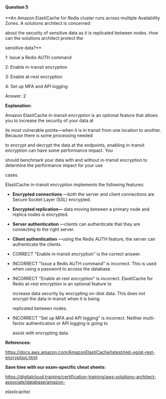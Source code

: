 #### Question  5


**An Amazon ElastiCache for Redis cluster runs across multiple Availability Zones. A solutions architect is concerned

about the security of sensitive data as it is replicated between nodes. How can the solutions architect protect the

sensitive data?**


1: Issue a Redis AUTH command


2: Enable in-transit encryption


3: Enable at-rest encryption


4: Set up MFA and API logging


Answer: 2


**Explanation:**


Amazon ElastiCache in-transit encryption is an optional feature that allows you to increase the security of your data at

its most vulnerable points—when it is in transit from one location to another. Because there is some processing needed

to encrypt and decrypt the data at the endpoints, enabling in-transit encryption can have some performance impact. You

should benchmark your data with and without in-transit encryption to determine the performance impact for your use

cases.


ElastiCache in-transit encryption implements the following features:


- **Encrypted connections** —both the server and client connections are Secure Socket Layer (SSL) encrypted.

- **Encrypted replication—** data moving between a primary node and replica nodes is encrypted.

- **Server authentication** —clients can authenticate that they are connecting to the right server.

- **Client authentication** —using the Redis AUTH feature, the server can authenticate the clients.


- CORRECT "Enable in-transit encryption" is the correct answer.


- INCORRECT "Issue a Redis AUTH command" is incorrect. This is used when using a password to access the database.


- INCORRECT "Enable at-rest encryption" is incorrect. ElastiCache for Redis at-rest encryption is an optional feature to

  increase data security by encrypting on-disk data. This does not encrypt the data in-transit when it is being

  replicated between nodes.


- INCORRECT "Set up MFA and API logging" is incorrect. Neither multi-factor authentication or API logging is going to

  assist with encrypting data.


**References:**


https://docs.aws.amazon.com/AmazonElastiCache/latest/red-ug/at-rest-encryption.html


**Save time with our exam-specific cheat sheets:**


https://digitalcloud.training/certification-training/aws-solutions-architect-associate/database/amazon-

elasticache/

